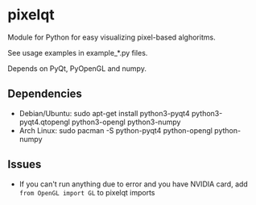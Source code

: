 pixelqt
===================

Module for Python for easy visualizing pixel-based alghoritms.

See usage examples in example_*.py files.

Depends on PyQt, PyOpenGL and numpy.

## Dependencies ##

* Debian/Ubuntu: sudo apt-get install python3-pyqt4 python3-pyqt4.qtopengl python3-opengl python3-numpy
* Arch Linux: sudo pacman -S python-pyqt4 python-opengl python-numpy

## Issues ##

* If you can't run anything due to error and you have NVIDIA card, add
`from OpenGL import GL` to pixelqt imports

